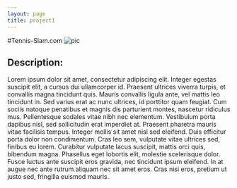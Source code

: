 ```yaml
---
layout: page
title: project1
---
```

#Tennis-Slam.com
![pic](https://farm8.staticflickr.com/7404/16202422279_106590a18b_b.jpg)

## Description:

Lorem ipsum dolor sit amet, consectetur adipiscing elit. Integer egestas suscipit elit, a cursus dui ullamcorper id. Praesent ultrices viverra turpis, et convallis magna tincidunt quis. Mauris convallis ligula ante, vel mattis leo tincidunt in. Sed varius erat ac nunc ultrices, id porttitor quam feugiat. Cum sociis natoque penatibus et magnis dis parturient montes, nascetur ridiculus mus. Pellentesque sodales vitae nibh nec elementum. Vestibulum porta dapibus nisl, sed sollicitudin erat imperdiet at. Praesent pharetra mauris vitae facilisis tempus. Integer mollis sit amet nisl sed eleifend. Duis efficitur porta dolor non condimentum. Cras leo sem, vulputate vitae ultrices sed, finibus eu lorem. Curabitur vulputate lacus suscipit, mattis orci quis, bibendum magna. Phasellus eget lobortis elit, molestie scelerisque dolor. Fusce luctus ante suscipit eros gravida, nec tincidunt ipsum eleifend. In at augue nec ante rutrum aliquam nec sit amet eros. Cras nisi eros, pretium ut justo sed, fringilla euismod mauris.
